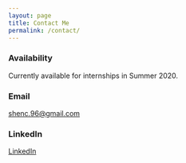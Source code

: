 ```yaml
---
layout: page
title: Contact Me
permalink: /contact/
---
```



### Availability

Currently available for internships in Summer 2020.

### Email
[shenc.96@gmail.com](mailto:shenc.96@gmail.com)
### LinkedIn
[LinkedIn](https://www.linkedin.com/in/shenc96)